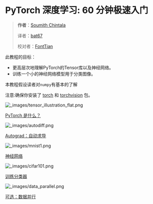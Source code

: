 # PyTorch 深度学习: 60 分钟极速入门

> **作者**：[Soumith Chintala](http://soumith.ch)
>
> 译者：[bat67](https://github.com/bat67)
>
> 校对者：[FontTian](https://github.com/fonttian)

此教程的目标：

* 更高层次地理解PyTorch的Tensor库以及神经网络。
* 训练一个小的神经网络模型用于分类图像。

本教程假设读者对`numpy`有基本的了解

注意:确保你安装了 [torch](https://github.com/pytorch/pytorch) 和 [torchvision](https://github.com/pytorch/vision) 包。

![_images/tensor_illustration_flat.png](https://pytorch.org/tutorials/_images/tensor_illustration_flat.png)

[PyTorch 是什么？](blitz/tensor_tutorial.html#sphx-glr-beginner-blitz-tensor-tutorial-py)

![_images/autodiff.png](https://pytorch.org/tutorials/_images/autodiff.png)

[Autograd：自动求导](blitz/autograd_tutorial.html#sphx-glr-beginner-blitz-autograd-tutorial-py)

![_images/mnist1.png](https://pytorch.org/tutorials/_images/mnist1.png)

[神经网络](blitz/neural_networks_tutorial.html#sphx-glr-beginner-blitz-neural-networks-tutorial-py)

![_images/cifar101.png](https://pytorch.org/tutorials/_images/cifar101.png)

[训练分类器](blitz/cifar10_tutorial.html#sphx-glr-beginner-blitz-cifar10-tutorial-py)

![_images/data_parallel.png](https://pytorch.org/tutorials/_images/data_parallel.png)

[可选：数据并行](blitz/data_parallel_tutorial.html#sphx-glr-beginner-blitz-data-parallel-tutorial-py)
